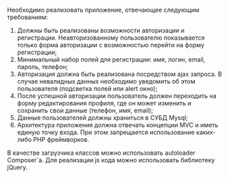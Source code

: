 Необходимо реализовать приложение, отвечающее следующим требованиям:
1) Должны быть реализованы возможности авторизации и регистрации. Неавторизованному пользователю показывается только форма авторизации с возможностью перейти на форму регистрации;
2) Минимальный набор полей для регистрации: имя, логин, email, пароль, телефон;
3) Авторизация должна быть реализована посредством ajax запроса. В случае невалидных данных необходимо уведомить об этом пользователя (подсветка полей или alert окно);
4) После успешной авторизации пользователь должен переходить на форму редактирования профиля, где он может изменить и сохранить свои данные (телефон, имя, email);
5) Данные пользователей должны храниться в СУБД Mysql;
6) Архитектура приложения должна отвечать концепции MVC и иметь единую точку входа. При этом запрещается использование каких-либо PHP фреймворков.

В качестве загрузчика классов можно использовать autoloader Composer`а.
Для реализации js кода можно использовать библиотеку jQuery.
